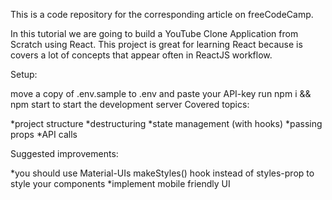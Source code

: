 This is a code repository for the corresponding article on freeCodeCamp.

In this tutorial we are going to build a YouTube Clone Application from Scratch using React. This project is great for learning React because is covers a lot of concepts that appear often in ReactJS workflow.

Setup:

move a copy of .env.sample to .env and paste your API-key
run npm i && npm start to start the development server
Covered topics:



*project structure
*destructuring
*state management (with hooks)
*passing props
*API calls



Suggested improvements:

*you should use Material-UIs makeStyles() hook instead of styles-prop to style your components
*implement mobile friendly UI
